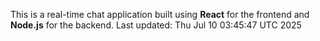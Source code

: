 This is a real-time chat application built using **React** for the frontend and **Node.js** for the backend.
Last updated: Thu Jul 10 03:45:47 UTC 2025
